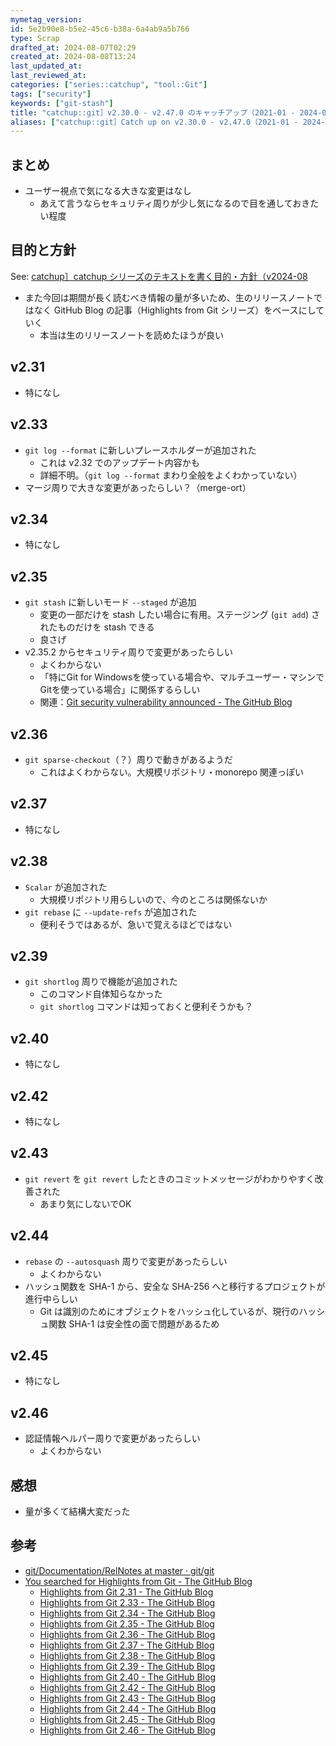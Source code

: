 ```yaml
---
mymetag_version:
id: 5e2b90e8-b5e2-45c6-b38a-6a4ab9a5b766
type: Scrap
drafted_at: 2024-08-07T02:29
created_at: 2024-08-08T13:24
last_updated_at:
last_reviewed_at:
categories: ["series::catchup", "tool::Git"]
tags: ["security"]
keywords: ["git-stash"]
title: "catchup::git］v2.30.0 - v2.47.0 のキャッチアップ（2021-01 - 2024-07"
aliases: ["catchup::git］Catch up on v2.30.0 - v2.47.0（2021-01 - 2024-07"]
---
```


## まとめ

- ユーザー視点で気になる大きな変更はなし
  - あえて言うならセキュリティ周りが少し気になるので目を通しておきたい程度

## 目的と方針

See: [catchup］catchup シリーズのテキストを書く目的・方針（v2024-08](./72b2608e-8b0f-4ccd-a366-9093a8d48f2a.md)

- また今回は期間が長く読むべき情報の量が多いため、生のリリースノートではなく GitHub Blog の記事（Highlights from Git シリーズ）をベースにしていく
  - 本当は生のリリースノートを読めたほうが良い

## v2.31

- 特になし

## v2.33

- `git log --format` に新しいプレースホルダーが追加された
  - これは v2.32 でのアップデート内容かも
  - 詳細不明。（`git log --format` まわり全般をよくわかっていない）
- マージ周りで大きな変更があったらしい？（merge-ort）

## v2.34

- 特になし

## v2.35

- `git stash` に新しいモード `--staged` が追加
  - 変更の一部だけを stash したい場合に有用。ステージング (`git add`) されたものだけを stash できる
  - 良さげ
- v2.35.2 からセキュリティ周りで変更があったらしい
  - よくわからない
  - 「特にGit for Windowsを使っている場合や、マルチユーザー・マシンでGitを使っている場合」に関係するらしい
  - 関連：[Git security vulnerability announced - The GitHub Blog](https://github.blog/open-source/git/git-security-vulnerability-announced/)

## v2.36

- `git sparse-checkout`（？）周りで動きがあるようだ
  - これはよくわからない。大規模リポジトリ・monorepo 関連っぽい

## v2.37

- 特になし

## v2.38

- `Scalar` が追加された
  - 大規模リポジトリ用らしいので、今のところは関係ないか
- `git rebase` に `--update-refs` が追加された
  - 便利そうではあるが、急いで覚えるほどではない

## v2.39

- `git shortlog` 周りで機能が追加された
  - このコマンド自体知らなかった
  - `git shortlog` コマンドは知っておくと便利そうかも？

## v2.40

- 特になし

## v2.42

- 特になし

## v2.43

- `git revert` を `git revert` したときのコミットメッセージがわかりやすく改善された
  - あまり気にしないでOK

## v2.44
- `rebase` の `--autosquash` 周りで変更があったらしい
  - よくわからない
- ハッシュ関数を SHA-1 から、安全な SHA-256 へと移行するプロジェクトが進行中らしい
  - Git は識別のためにオブジェクトをハッシュ化しているが、現行のハッシュ関数 SHA-1 は安全性の面で問題があるため

## v2.45

- 特になし
  
## v2.46

- 認証情報ヘルパー周りで変更があったらしい
  - よくわからない

## 感想

- 量が多くて結構大変だった
  
## 参考

- [git/Documentation/RelNotes at master · git/git](https://github.com/git/git/tree/406f326d271e0bacecdb00425422c5fa3f314930/Documentation/RelNotes)
- [You searched for Highlights from Git - The GitHub Blog](https://github.blog/?s=Highlights+from+Git)
  - [Highlights from Git 2.31 - The GitHub Blog](https://github.blog/open-source/git/highlights-from-git-2-31/)
  - [Highlights from Git 2.33 - The GitHub Blog](https://github.blog/open-source/git/highlights-from-git-2-33/)
  - [Highlights from Git 2.34 - The GitHub Blog](https://github.blog/open-source/git/highlights-from-git-2-34/)
  - [Highlights from Git 2.35 - The GitHub Blog](https://github.blog/open-source/git/highlights-from-git-2-35/)
  - [Highlights from Git 2.36 - The GitHub Blog](https://github.blog/open-source/git/highlights-from-git-2-36/)
  - [Highlights from Git 2.37 - The GitHub Blog](https://github.blog/open-source/git/highlights-from-git-2-37/)
  - [Highlights from Git 2.38 - The GitHub Blog](https://github.blog/open-source/git/highlights-from-git-2-38/)
  - [Highlights from Git 2.39 - The GitHub Blog](https://github.blog/open-source/git/highlights-from-git-2-39/)
  - [Highlights from Git 2.40 - The GitHub Blog](https://github.blog/open-source/git/highlights-from-git-2-40/)
  - [Highlights from Git 2.42 - The GitHub Blog](https://github.blog/open-source/git/highlights-from-git-2-42/)
  - [Highlights from Git 2.43 - The GitHub Blog](https://github.blog/open-source/git/highlights-from-git-2-43/)
  - [Highlights from Git 2.44 - The GitHub Blog](https://github.blog/open-source/git/highlights-from-git-2-44/)
  - [Highlights from Git 2.45 - The GitHub Blog](https://github.blog/open-source/git/highlights-from-git-2-45/)
  - [Highlights from Git 2.46 - The GitHub Blog](https://github.blog/open-source/git/highlights-from-git-2-46/)
